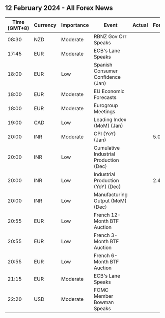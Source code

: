 ## 12 February 2024 - All Forex News

| Time (GMT+8) | Currency | Importance | Event | Actual | Forecast | Previous |
|------|----------|------------|-------|--------|----------|----------|
| 08:30 | NZD | Moderate | RBNZ Gov Orr Speaks |  |  |  |
| 17:45 | EUR | Moderate | ECB's Lane Speaks |  |  |  |
| 18:00 | EUR | Low | Spanish Consumer Confidence (Jan) |  |  | 77.6 |
| 18:00 | EUR | Moderate | EU Economic Forecasts |  |  |  |
| 18:00 | EUR | Moderate | Eurogroup Meetings |  |  |  |
| 19:00 | CAD | Low | Leading Index (MoM) (Jan) |  |  | 0.05% |
| 20:00 | INR | Moderate | CPI (YoY) (Jan) |  | 5.09% | 5.69% |
| 20:00 | INR | Low | Cumulative Industrial Production (Dec) |  |  | 6.40% |
| 20:00 | INR | Low | Industrial Production (YoY) (Dec) |  | 2.4% | 2.4% |
| 20:00 | INR | Low | Manufacturing Output (MoM) (Dec) |  |  | 1.2% |
| 20:55 | EUR | Low | French 12-Month BTF Auction |  |  | 3.358% |
| 20:55 | EUR | Low | French 3-Month BTF Auction |  |  | 3.825% |
| 20:55 | EUR | Low | French 6-Month BTF Auction |  |  | 3.739% |
| 21:15 | EUR | Moderate | ECB's Lane Speaks |  |  |  |
| 22:20 | USD | Moderate | FOMC Member Bowman Speaks |  |  |  |
